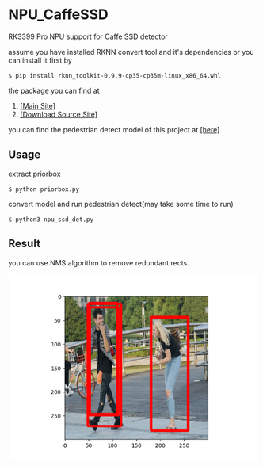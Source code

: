 # NPU_CaffeSSD

RK3399 Pro NPU support for Caffe SSD detector

assume you have installed RKNN convert tool and it's dependencies or you can install it first by 

```
$ pip install rknn_toolkit-0.9.9-cp35-cp35m-linux_x86_64.whl
```
the package you can find at 
1. [[Main Site]](http://t.rock-chips.com/forum.php?mod=forumdisplay)
2. [[Download Source Site]](http://t.rock-chips.com/forum.php?mod=viewthread&tid=79&extra=page%3D1)

you can find the pedestrian detect model of this project at [[here]](https://github.com/zlingkang/mobilenet_ssd_pedestrian_detection).

## Usage
extract priorbox 
  
```
$ python priorbox.py
```

convert model and run pedestrian detect(may take some time to run)
  
```
$ python3 npu_ssd_det.py
```

## Result
you can use NMS algorithm to remove redundant rects.

<p align="center">
    <img src="test.png" width="500"\>
</p>
